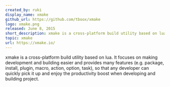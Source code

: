 ```yaml
---
created_by: ruki
display_name: xmake
github_url: https://github.com/tboox/xmake
logo: xmake.png
released: June 8, 2015
short_description: xmake is a cross-platform build utility based on lua.
topic: xmake
url: https://xmake.io/
---
```

xmake is a cross-platform build utility based on lua. It focuses on making development and building easier and provides many features (e.g. package, install, plugin, macro, action, option, task), so that any developer can quickly pick it up and enjoy the productivity boost when developing and building project.
